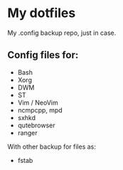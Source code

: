 # My dotfiles

My .config backup repo, just in case.

## Config files for:
* Bash
* Xorg
* DWM
* ST
* Vim / NeoVim
* ncmpcpp, mpd
* sxhkd
* qutebrowser
* ranger

With other backup for files as:
* fstab
